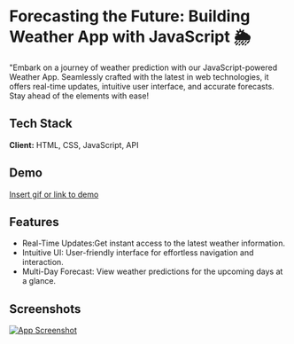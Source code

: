 
# Forecasting the Future: Building Weather App with JavaScript 🌦️

"Embark on a journey of weather prediction with our JavaScript-powered Weather App. Seamlessly crafted with the latest in web technologies, it offers real-time updates, intuitive user interface, and accurate forecasts. Stay ahead of the elements with ease!

## Tech Stack

**Client:** HTML, CSS, JavaScript, API

## Demo

[Insert gif or link to demo](https://mostafa7ahmed.github.io/WeatherApp)

## Features

- Real-Time Updates:Get instant access to the latest weather information.
- Intuitive UI: User-friendly interface for effortless navigation and interaction.
- Multi-Day Forecast: View weather predictions for the upcoming days at a glance.

## Screenshots

[![App Screenshot](https://via.placeholder.com/468x300?text=App+Screenshot+Here)
](https://c.top4top.io/p_3020jdcp21.png)

